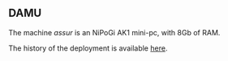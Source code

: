 
## DAMU

The machine *assur* is an NiPoGi AK1 mini-pc, with 8Gb of RAM.

The history of the deployment is available [here](history.md).

